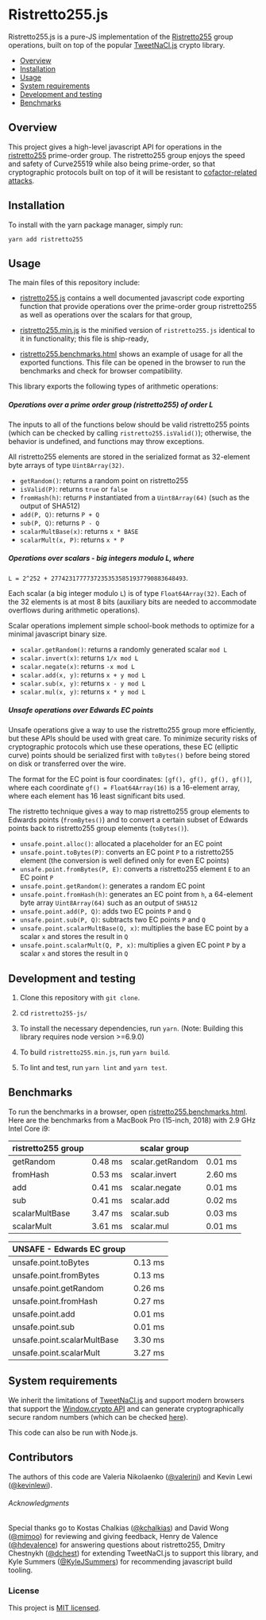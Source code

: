 Ristretto255.js
============

Ristretto255.js is a pure-JS implementation of the
[Ristretto255](https://ristretto.group/) group operations, built on top of the
popular [TweetNaCl.js](https://tweetnacl.js.org/#/) crypto library.


* [Overview](#overview)
* [Installation](#installation)
* [Usage](#usage)
* [System requirements](#system-requirements)
* [Development and testing](#development-and-testing)
* [Benchmarks](#benchmarks)

Overview
--------

This project gives a high-level javascript API for operations in the
[ristretto255](https://ristretto.group/) prime-order group. The ristretto255
group enjoys the speed and safety of Curve25519 while also being prime-order, so
that cryptographic protocols built on top of it will be resistant to [cofactor-related
attacks](https://ristretto.group/why_ristretto.html#pitfalls-of-a-cofactor).

Installation
--------

To install with the yarn package manager, simply run:

`yarn add ristretto255`

Usage
-----

The main files of this repository include:

* [ristretto255.js](./ristretto255.js) contains a well documented javascript code
  exporting function that provide operations over the prime-order group
  ristretto255 as well as operations over the scalars for that group,

* [ristretto255.min.js](./ristretto255.min.js) is the minified version of `ristretto255.js`
  identical to it in functionality; this file is ship-ready,

* [ristretto255.benchmarks.html](./ristretto255.benchmarks.html) shows an example of
  usage for all the exported functions. This file can be opened in the browser
  to run the benchmarks and check for browser compatibility.


This library exports the following types of arithmetic operations:

##### Operations over a prime order group (ristretto255) of order L

The inputs to all of the functions below should be valid ristretto255 points (which can
be checked by calling `ristretto255.isValid()`); otherwise, the behavior is
undefined, and functions may throw exceptions.

All ristretto255 elements are stored in the serialized format as 32-element
byte arrays of type `Uint8Array(32)`.

* `getRandom()`: returns a random point on ristretto255
* `isValid(P)`: returns `true` or `false`
* `fromHash(h)`: returns `P` instantiated from a `Uint8Array(64)` (such as the output
  of SHA512)
* `add(P, Q)`: returns `P + Q`
* `sub(P, Q)`: returns `P - Q`
* `scalarMultBase(x)`: returns `x * BASE`
* `scalarMult(x, P)`: returns `x * P`

##### Operations over scalars - big integers modulo L, where
`L = 2^252 + 27742317777372353535851937790883648493`.

Each scalar (a big integer modulo `L`) is of type `Float64Array(32)`. Each of the 32
elements is at most 8 bits (auxiliary bits are needed to accommodate overflows
during arithmetic operations).

Scalar operations implement simple school-book methods to optimize for a minimal
javascript binary size.

* `scalar.getRandom()`: returns a randomly generated scalar `mod L`
* `scalar.invert(x)`: returns `1/x mod L`
* `scalar.negate(x)`: returns `-x mod L`
* `scalar.add(x, y)`: returns `x + y mod L`
* `scalar.sub(x, y)`: returns `x - y mod L`
* `scalar.mul(x, y)`: returns `x * y mod L`

##### Unsafe operations over Edwards EC points

Unsafe operations give a way to use the ristretto255 group more efficiently, but
these APIs should be used with great care. To minimize security risks of
cryptographic protocols which use these operations, these EC (elliptic curve) points should
be serialized first with `toBytes()` before being stored on disk or transferred over the wire.

The format for the EC point is four coordinates: `[gf(), gf(), gf(), gf()]`, where each coordinate
`gf() = Float64Array(16)` is a 16-element array, where each element has 16 least significant bits used.

The ristretto technique gives a way to map ristretto255 group elements to
Edwards points (`fromBytes()`) and to convert a certain subset of Edwards points
back to ristretto255 group elements (`toBytes()`).

* `unsafe.point.alloc()`: allocated a placeholder for an EC point
* `unsafe.point.toBytes(P)`: converts an EC point `P` to a ristretto255 element (the conversion is well defined only for even EC points)
* `unsafe.point.fromBytes(P, E)`: converts a ristretto255 element `E` to an EC point `P`
* `unsafe.point.getRandom()`: generates a random EC point
* `unsafe.point.fromHash(h)`: generates an EC point from `h`, a 64-element byte array `Uint8Array(64)` such as an output of `SHA512`
* `unsafe.point.add(P, Q)`: adds two EC points `P` and `Q`
* `unsafe.point.sub(P, Q)`: subtracts two EC points `P` and `Q`
* `unsafe.point.scalarMultBase(Q, x)`: multiplies the base EC point by a scalar `x` and stores the result in `Q`
* `unsafe.point.scalarMult(Q, P, x)`: multiplies a given EC point `P` by a scalar `x` and stores the result in `Q`

Development and testing
------------------------

1. Clone this repository with `git clone`.

2. cd `ristretto255-js/`

3. To install the necessary dependencies, run `yarn`. (Note: Building this library requires node version >=6.9.0)

4. To build `ristretto255.min.js`, run `yarn build`.

5. To lint and test, run `yarn lint` and `yarn test`.


Benchmarks
----------

To run the benchmarks in a browser, open
[ristretto255.benchmarks.html](./ristretto255.benchmarks.html).
Here are the benchmarks from a MacBook Pro (15-inch, 2018) with 2.9 GHz Intel Core
i9:

| ristretto255 group        |              | scalar group              |              |
| ------------------------- |:------------:| ------------------------- |:------------:|
| getRandom                 | 0.48 ms      | scalar.getRandom          | 0.01 ms      |
| fromHash                  | 0.53 ms      | scalar.invert             | 2.60 ms      |
| add                       | 0.41 ms      | scalar.negate             | 0.01 ms      |
| sub                       | 0.41 ms      | scalar.add                | 0.02 ms      |
| scalarMultBase            | 3.47 ms      | scalar.sub                | 0.03 ms      |
| scalarMult                | 3.61 ms      | scalar.mul                | 0.01 ms      |

| UNSAFE - Edwards EC group      |              |
| ------------------------------ |:------------:|
| unsafe.point.toBytes           | 0.13 ms      |
| unsafe.point.fromBytes         | 0.13 ms      |
| unsafe.point.getRandom         | 0.26 ms      |
| unsafe.point.fromHash          | 0.27 ms      |
| unsafe.point.add               | 0.01 ms      |
| unsafe.point.sub               | 0.01 ms      |
| unsafe.point.scalarMultBase    | 3.30 ms      |
| unsafe.point.scalarMult        | 3.27 ms      |

System requirements
-------------------

We inherit the limitations of [TweetNaCl.js](https://tweetnacl.js.org/#/) and
support modern browsers that support the [Window.crypto
API](https://developer.mozilla.org/en-US/docs/Web/API/Window/crypto) and can
generate cryptographically secure random numbers (which can be checked
[here](https://caniuse.com/#feat=getrandomvalues)).

This code can also be run with Node.js.

Contributors
------------

The authors of this code are Valeria Nikolaenko
([@valerini](https://github.com/valerini)) and Kevin Lewi
([@kevinlewi](https://github.com/kevinlewi)).

###### Acknowledgments

Special thanks go to Kostas Chalkias ([@kchalkias](https://github.com/kchalkias)) and
David Wong ([@mimoo](https://github.com/mimoo))
for reviewing and giving feedback, Henry de Valence ([@hdevalence](https://github.com/hdevalence)) for
answering questions about ristretto255, Dmitry Chestnykh ([@dchest](https://github.com/dchest)) for
extending TweetNaCl.js to support this library, and Kyle Summers
([@KyleJSummers](https://github.com/KyleJSummers)) for recommending javascript build tooling.

### License
This project is [MIT licensed](./LICENSE).
